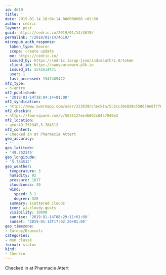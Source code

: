 ```yaml
---
id: 4619
title: ''
date: 2019-01-14 18:04:14.000000000 +01:00
author: cedric
layout: post
guid: https://cedric.io/2019/01/14/4619/
permalink: "/2019/01/14/4619/"
micropub_auth_response:
  token_type: Bearer
  scope: create update
  me: https://cedric.io/
  issued_by: https://cedric.io/wp-json/indieauth/1.0/token
  client_id: https://ownyourswarm.p3k.io
  issued_at: 1542614471
  user: 1
  last_accessed: 1547485472
mf2_type:
- h-entry
mf2_published:
- '2019-01-14T18:04:14+01:00'
mf2_syndication:
- https://www.swarmapp.com/user/223939/checkin/5c3cc10e029a550039e8f770
mf2_checkin:
- https://foursquare.com/v/5035127ee4b042c8457940a3
mf2_location:
- geo:49.752345,5.784512
mf2_content:
- Checked in at Pharmacie Attert
geo_accuracy:
- ''
geo_latitude:
- '49.752345'
geo_longitude:
- '5.784512'
geo_weather:
  temperature: 3
  humidity: 92
  pressure: 1017
  cloudiness: 40
  wind:
    speed: 5.1
    degree: 320
  summary: scattered clouds
  icon: wi-cloudy-gusts
  visibility: 10000
  sunrise: '2019-01-14T08:29:11+01:00'
  sunset: '2019-01-14T17:02:26+01:00'
geo_timezone:
- Europe/Brussels
categories:
- Non classé
format: status
kind:
- Checkin
---
```

Checked in at Pharmacie Attert